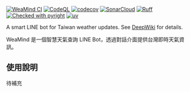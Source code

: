 [![WeaMind CI](https://github.com/kyomind/WeaMind/actions/workflows/ci.yml/badge.svg)](https://github.com/kyomind/WeaMind/actions/workflows/ci.yml)
[![CodeQL](https://github.com/kyomind/WeaMind/actions/workflows/codeql.yml/badge.svg)](https://github.com/kyomind/WeaMind/security/code-scanning)
[![codecov](https://codecov.io/gh/kyomind/WeaMind/branch/main/graph/badge.svg)](https://codecov.io/gh/kyomind/WeaMind)
[![SonarCloud](https://sonarcloud.io/api/project_badges/measure?project=kyomind_WeaMind&metric=sqale_rating)](https://sonarcloud.io/summary/overall?id=kyomind_WeaMind)
[![Ruff](https://img.shields.io/endpoint?url=https://raw.githubusercontent.com/astral-sh/ruff/main/assets/badge/v2.json)](https://github.com/astral-sh/ruff)
[![Checked with pyright](https://microsoft.github.io/pyright/img/pyright_badge.svg)](https://microsoft.github.io/pyright/)
[![uv](https://img.shields.io/endpoint?url=https://raw.githubusercontent.com/astral-sh/uv/main/assets/badge/v0.json)](https://github.com/astral-sh/uv)

A smart LINE bot for Taiwan weather updates. See [DeepWiki](https://deepwiki.com/kyomind/WeaMind) for details.

WeaMind 是一個智慧天氣查詢 LINE Bot，透過對話介面提供台灣即時天氣資訊。

## 使用說明

待補充

